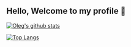  
 ## Hello, Welcome to my profile 👋

[![Oleg's github stats](https://github-readme-stats.vercel.app/api?username=ohIeg&show_icons=true&theme=dracula)](https://https://github.com/ohIeg/github-readme-stats)

[![Top Langs](https://github-readme-stats.vercel.app/api/top-langs/?username=ohIeg&layout=compact&show_icons=true&theme=dracula)](https://https://github.com/ohIeg/github-readme-stats)

